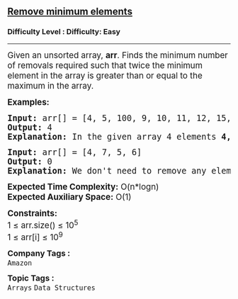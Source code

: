<h2><a href="https://www.geeksforgeeks.org/problems/remove-minimum-elements4612/1?page=1&company=Amazon&sortBy=latest">Remove minimum elements</a></h2><h3>Difficulty Level : Difficulty: Easy</h3><hr><div class="problems_problem_content__Xm_eO"><p><span style="font-size: 14pt;">Given an unsorted array, <strong>arr</strong>. Finds the minimum number of removals required such that twice the minimum element in the array is greater than or equal to the maximum in the array.</span></p>
<p><span style="font-size: 14pt;"><strong>Examples:</strong></span></p>
<pre><span style="font-size: 14pt;"><strong>Input: </strong>arr[] = [4, 5, 100, 9, 10, 11, 12, 15, 200]
<strong>Output:</strong> 4
<strong>Explanation:</strong> In the given array 4 elements <strong>4, 5, 200</strong> and <strong>100</strong> are removed from the array to make the array such that 2*minimum &gt;= max (2*9 &gt; 15).
</span></pre>
<pre><span style="font-size: 14pt;"><strong>Input: </strong>arr[] = [4, 7, 5, 6]
<strong>Output:</strong> 0
<strong>Explanation:</strong> We don't need to remove any element as  4*2 &gt; 7 (Note that min = 4, max = 7).</span></pre>
<p><span style="font-size: 14pt;"><strong>Expected Time Complexity:</strong> O(n*logn)<br><strong>Expected Auxiliary Space:</strong>&nbsp;O(1)</span></p>
<p><span style="font-size: 14pt;"><strong>Constraints:</strong><br>1 ≤ arr.size() ≤ 10<sup>5</sup><br>1 ≤ arr[i] ≤ 10<sup>9</sup></span></p></div><p><span style=font-size:18px><strong>Company Tags : </strong><br><code>Amazon</code>&nbsp;<br><p><span style=font-size:18px><strong>Topic Tags : </strong><br><code>Arrays</code>&nbsp;<code>Data Structures</code>&nbsp;